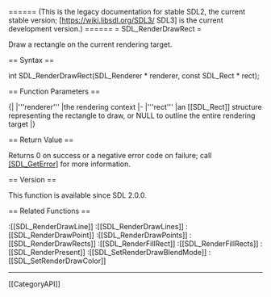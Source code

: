====== (This is the legacy documentation for stable SDL2, the current stable version; [https://wiki.libsdl.org/SDL3/ SDL3] is the current development version.) ======
= SDL_RenderDrawRect =

Draw a rectangle on the current rendering target.

== Syntax ==

<syntaxhighlight lang='c'>
int SDL_RenderDrawRect(SDL_Renderer * renderer,
                       const SDL_Rect * rect);
</syntaxhighlight>

== Function Parameters ==

{|
|'''renderer'''
|the rendering context
|-
|'''rect'''
|an [[SDL_Rect]] structure representing the rectangle to draw, or NULL to outline the entire rendering target
|}

== Return Value ==

Returns 0 on success or a negative error code on failure; call
[[SDL_GetError]]() for more information.

== Version ==

This function is available since SDL 2.0.0.

== Related Functions ==

:[[SDL_RenderDrawLine]]
:[[SDL_RenderDrawLines]]
:[[SDL_RenderDrawPoint]]
:[[SDL_RenderDrawPoints]]
:[[SDL_RenderDrawRects]]
:[[SDL_RenderFillRect]]
:[[SDL_RenderFillRects]]
:[[SDL_RenderPresent]]
:[[SDL_SetRenderDrawBlendMode]]
:[[SDL_SetRenderDrawColor]]

----
[[CategoryAPI]]


